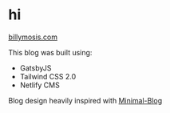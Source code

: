# hi

[billymosis.com](https://billymosis.com)


This blog was built using:
- GatsbyJS
- Tailwind CSS 2.0
- Netlify CMS

Blog design heavily inspired with [Minimal-Blog](https://github.com/tailwindtoolbox/Minimal-Blog)
